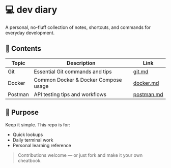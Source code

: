 # 💻 dev diary

A personal, no-fluff collection of notes, shortcuts, and commands for everyday development.

## 📘 Contents

| Topic       | Description                          | Link            |
|-------------|--------------------------------------|-----------------|
| Git         | Essential Git commands and tips      | [git.md](git.md) |
| Docker      | Common Docker & Docker Compose usage | [docker.md](docker.md) |
| Postman     | API testing tips and workflows       | [postman.md](postman.md) |

## 📌 Purpose

Keep it simple. This repo is for:
- Quick lookups
- Daily terminal work
- Personal learning reference

> Contributions welcome — or just fork and make it your own cheatbook.
